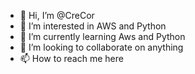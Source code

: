 - 👋 Hi, I’m @CreCor
- 👀 I’m interested in AWS and Python
- 🌱 I’m currently learning Aws and Python
- 💞️ I’m looking to collaborate on anything
- 📫 How to reach me here

<!---
CreCor/CreCor is a ✨ special ✨ repository because its `README.md` (this file) appears on your GitHub profile.
You can click the Preview link to take a look at your changes.
--->
